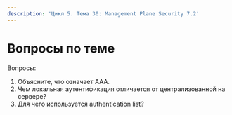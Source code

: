 ```yaml
---
description: 'Цикл 5. Тема 30: Management Plane Security 7.2'
---
```


# Вопросы по теме

Вопросы:  
1. Объясните, что означает AAA.  
2. Чем локальная аутентификация отличается от централизованной на сервере?  
3. Для чего используется authentication list?  


